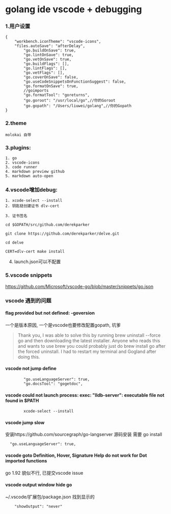 # golang ide vscode + debugging



### 1.用户设置
```
{
    "workbench.iconTheme": "vscode-icons",
    "files.autoSave": "afterDelay",
        "go.buildOnSave": true,
        "go.lintOnSave": true,
        "go.vetOnSave": true,
        "go.buildFlags": [],
        "go.lintFlags": [],
        "go.vetFlags": [],
        "go.coverOnSave": false,
        "go.useCodeSnippetsOnFunctionSuggest": false,
        "go.formatOnSave": true,
        //goimports
        "go.formatTool": "goreturns",
        "go.goroot": "/usr/local/go",//你的Goroot
        "go.gopath": "/Users/liuwei/golang",//你的Gopath
}
```

### 2.theme
    molokai 自带


### 3.plugins:
    1. go
    2. vscode-icons
    3. code runner
    4. markdown preview github
    5. markdown auto-open
    
    
### 4.vscode增加debug:
    1. xcode-select --install
    2. 钥匙链创建证书 dlv-cert
    
    3. 证书签名
    
    cd $GOPATH/src/github.com/derekparker
    
    git clone https://github.com/derekparker/delve.git
    
    cd delve
    
    CERT=dlv-cert make install

    4. launch.json可以不配置
### 5.vscode snippets
https://github.com/Microsoft/vscode-go/blob/master/snippets/go.json


### vscode 遇到的问题

#### flag provided but not defined: -goversion

一个是版本原因, 一个是vscode也要修改配置gopath, 坑爹

>Thank you, I was able to solve this by running brew uninstall --force go and then downloading the latest installer. Anyone who reads this and wants to use brew you could probably just do brew install go after the forced uninstall. I had to restart my terminal and Gogland after doing this.

#### vscode not jump define

```
        "go.useLanguageServer": true,
        "go.docsTool": "gogetdoc",
```

#### vscode could not launch process: exec: "lldb-server": executable file not found in $PATH

```
        xcode-select --install
```


#### vscode jump slow
安装https://github.com/sourcegraph/go-langserver
源码安装 需要 go install
```
  "go.useLanguageServer": true,
```

#### vscode goto Definition, Hover, Signature Help do not work for Dot imported functions 

go 1.92 貌似不行, 已提交vscode issue


#### vscode output window hide go
~/.vscode/扩展包/package.json 找到显示的
```
    "showOutput": "never"
```

